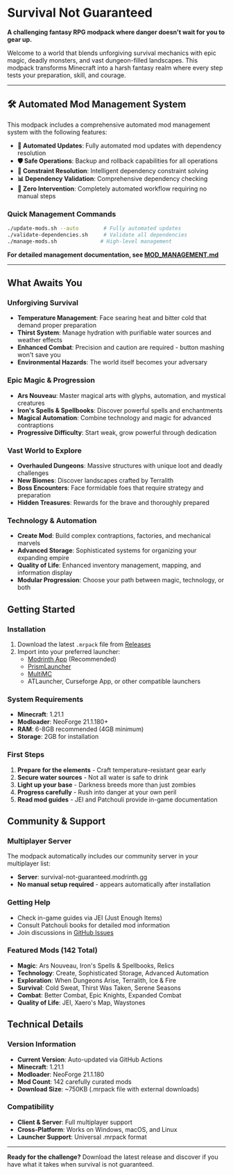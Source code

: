 # Survival Not Guaranteed

**A challenging fantasy RPG modpack where danger doesn't wait for you to gear up.**

Welcome to a world that blends unforgiving survival mechanics with epic magic, deadly monsters, and vast dungeon-filled landscapes. This modpack transforms Minecraft into a harsh fantasy realm where every step tests your preparation, skill, and courage.

---

## 🛠️ Automated Mod Management System

This modpack includes a comprehensive automated mod management system with the following features:

- **🔄 Automated Updates**: Fully automated mod updates with dependency resolution
- **🛡️ Safe Operations**: Backup and rollback capabilities for all operations
- **🧠 Constraint Resolution**: Intelligent dependency constraint solving
- **📊 Dependency Validation**: Comprehensive dependency checking
- **🎯 Zero Intervention**: Completely automated workflow requiring no manual steps

### Quick Management Commands

```bash
./update-mods.sh --auto        # Fully automated updates
./validate-dependencies.sh     # Validate all dependencies
./manage-mods.sh              # High-level management
```

**For detailed management documentation, see [MOD_MANAGEMENT.md](MOD_MANAGEMENT.md)**

---

## What Awaits You

### Unforgiving Survival
- **Temperature Management**: Face searing heat and bitter cold that demand proper preparation
- **Thirst System**: Manage hydration with purifiable water sources and weather effects  
- **Enhanced Combat**: Precision and caution are required - button mashing won't save you
- **Environmental Hazards**: The world itself becomes your adversary

### Epic Magic & Progression
- **Ars Nouveau**: Master magical arts with glyphs, automation, and mystical creatures
- **Iron's Spells & Spellbooks**: Discover powerful spells and enchantments
- **Magical Automation**: Combine technology and magic for advanced contraptions
- **Progressive Difficulty**: Start weak, grow powerful through dedication

### Vast World to Explore
- **Overhauled Dungeons**: Massive structures with unique loot and deadly challenges
- **New Biomes**: Discover landscapes crafted by Terralith
- **Boss Encounters**: Face formidable foes that require strategy and preparation
- **Hidden Treasures**: Rewards for the brave and thoroughly prepared

### Technology & Automation  
- **Create Mod**: Build complex contraptions, factories, and mechanical marvels
- **Advanced Storage**: Sophisticated systems for organizing your expanding empire
- **Quality of Life**: Enhanced inventory management, mapping, and information display
- **Modular Progression**: Choose your path between magic, technology, or both

## Getting Started

### Installation
1. Download the latest `.mrpack` file from [Releases](https://github.com/Manifesto2147/Survival-Not-Guaranteed/releases)
2. Import into your preferred launcher:
   - [Modrinth App](https://modrinth.com/app) (Recommended)
   - [PrismLauncher](https://prismlauncher.org/)
   - [MultiMC](https://multimc.org/)
   - ATLauncher, Curseforge App, or other compatible launchers

### System Requirements
- **Minecraft**: 1.21.1
- **Modloader**: NeoForge 21.1.180+
- **RAM**: 6-8GB recommended (4GB minimum)
- **Storage**: 2GB for installation

### First Steps
1. **Prepare for the elements** - Craft temperature-resistant gear early
2. **Secure water sources** - Not all water is safe to drink
3. **Light up your base** - Darkness breeds more than just zombies
4. **Progress carefully** - Rush into danger at your own peril
5. **Read mod guides** - JEI and Patchouli provide in-game documentation

## Community & Support

### Multiplayer Server
The modpack automatically includes our community server in your multiplayer list:
- **Server**: survival-not-guaranteed.modrinth.gg
- **No manual setup required** - appears automatically after installation

### Getting Help
- Check in-game guides via JEI (Just Enough Items)
- Consult Patchouli books for detailed mod information
- Join discussions in [GitHub Issues](https://github.com/Manifesto2147/Survival-Not-Guaranteed/issues)

### Featured Mods (142 Total)
- **Magic**: Ars Nouveau, Iron's Spells & Spellbooks, Relics
- **Technology**: Create, Sophisticated Storage, Advanced Automation
- **Exploration**: When Dungeons Arise, Terralith, Ice & Fire
- **Survival**: Cold Sweat, Thirst Was Taken, Serene Seasons
- **Combat**: Better Combat, Epic Knights, Expanded Combat
- **Quality of Life**: JEI, Xaero's Map, Waystones

## Technical Details

### Version Information
- **Current Version**: Auto-updated via GitHub Actions
- **Minecraft**: 1.21.1
- **Modloader**: NeoForge 21.1.180
- **Mod Count**: 142 carefully curated mods
- **Download Size**: ~750KB (.mrpack file with external downloads)

### Compatibility
- **Client & Server**: Full multiplayer support
- **Cross-Platform**: Works on Windows, macOS, and Linux
- **Launcher Support**: Universal .mrpack format

---

**Ready for the challenge?** Download the latest release and discover if you have what it takes when survival is not guaranteed.
